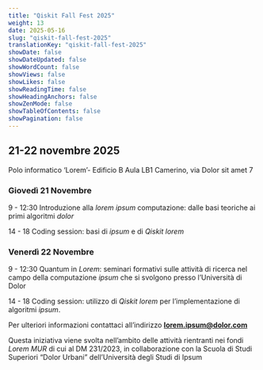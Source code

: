 ```yaml
---
title: "Qiskit Fall Fest 2025"
weight: 13
date: 2025-05-16
slug: "qiskit-fall-fest-2025"
translationKey: "qiskit-fall-fest-2025"
showDate: false
showDateUpdated: false
showWordCount: false
showViews: false
showLikes: false
showReadingTime: false
showHeadingAnchors: false
showZenMode: false
showTableOfContents: false
showPagination: false
---
```


## 21-22 novembre 2025

Polo informatico ‘Lorem’- Edificio B Aula LB1
Camerino, via Dolor sit amet 7

### Giovedì 21 Novembre

9 - 12:30
Introduzione alla *lorem ipsum* computazione: dalle basi teoriche ai primi algoritmi *dolor*

14 - 18
Coding session: basi di *ipsum* e di *Qiskit lorem*

### Venerdì 22 Novembre

9 - 12:30
Quantum in *Lorem*: seminari formativi sulle attività di ricerca nel campo della computazione *ipsum* che si svolgono presso l’Università di Dolor

14 - 18
Coding session: utilizzo di *Qiskit lorem* per l’implementazione di algoritmi *ipsum*.

Per ulteriori informazioni contattaci all’indirizzo **[lorem.ipsum@dolor.com](mailto:lorem.ipsum@dolor.com)**

Questa iniziativa viene svolta nell’ambito delle attività rientranti nei fondi *Lorem MUR* di cui al DM 231/2023, in collaborazione con la Scuola di Studi Superiori “Dolor Urbani” dell’Università degli Studi di Ipsum
